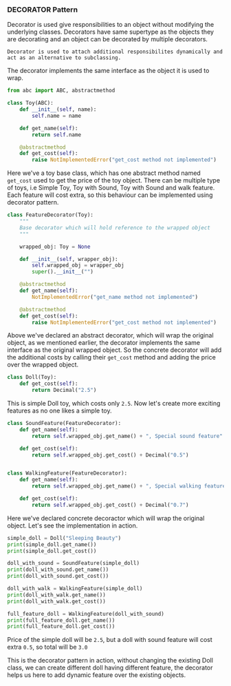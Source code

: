 ### DECORATOR Pattern
Decorator is used give responsibilities to an object without modifying the underlying classes. Decorators have 
same supertype as the objects they are decorating and an object can be decorated by multiple decorators.
```commandline
Decorator is used to attach additional responsibilites dynamically and act as an alternative to subclassing.
```
The decorator implements the same interface as the object it is used to wrap.
```python
from abc import ABC, abstractmethod

class Toy(ABC):
    def __init__(self, name):
        self.name = name

    def get_name(self):
        return self.name

    @abstractmethod
    def get_cost(self):
        raise NotImplementedError("get_cost method not implemented")

```

Here we've a toy base class, which has one abstract method named `get_cost` used to get the price of the toy object.
There can be multiple type of toys, i.e Simple Toy, Toy with Sound, Toy with Sound and walk feature. Each feature will 
cost extra, so this behaviour can be implemented using decorator pattern.

```python
class FeatureDecorator(Toy):
    """
    Base decorator which will hold reference to the wrapped object
    """

    wrapped_obj: Toy = None

    def __init__(self, wrapper_obj):
        self.wrapped_obj = wrapper_obj
        super().__init__("")

    @abstractmethod
    def get_name(self):
        NotImplementedError("get_name method not implemented")

    @abstractmethod
    def get_cost(self):
        raise NotImplementedError("get_cost method not implemented")
```
Above we've declared an abstract decorator, which will wrap the original object, as we mentioned earlier, the decorator 
implements the same interface as the original wrapped object. So the concrete decorator will add the additional costs by 
calling their `get_cost` method and adding the price over the wrapped object.

```python
class Doll(Toy):
    def get_cost(self):
        return Decimal("2.5")
```

This is simple Doll toy, which costs only `2.5`. Now let's create more exciting features as no one likes a simple toy.
```python
class SoundFeature(FeatureDecorator):
    def get_name(self):
        return self.wrapped_obj.get_name() + ", Special sound feature"

    def get_cost(self):
        return self.wrapped_obj.get_cost() + Decimal("0.5")


class WalkingFeature(FeatureDecorator):
    def get_name(self):
        return self.wrapped_obj.get_name() + ", Special walking feature"

    def get_cost(self):
        return self.wrapped_obj.get_cost() + Decimal("0.7")
```

Here we've declared concrete decoractor which will wrap the original object. Let's see the implementation in action.

```python
simple_doll = Doll("Sleeping Beauty")
print(simple_doll.get_name())
print(simple_doll.get_cost())

doll_with_sound = SoundFeature(simple_doll)
print(doll_with_sound.get_name())
print(doll_with_sound.get_cost())

doll_with_walk = WalkingFeature(simple_doll)
print(doll_with_walk.get_name())
print(doll_with_walk.get_cost())

full_feature_doll = WalkingFeature(doll_with_sound)
print(full_feature_doll.get_name())
print(full_feature_doll.get_cost())
```

Price of the simple doll will be `2.5`, but a doll with sound feature will cost extra `0.5`, so total will be `3.0`

This is the decorator pattern in action, without changing the existing Doll class, we can create different doll having 
different feature, the decorator helps us here to add dynamic feature over the existing objects.
